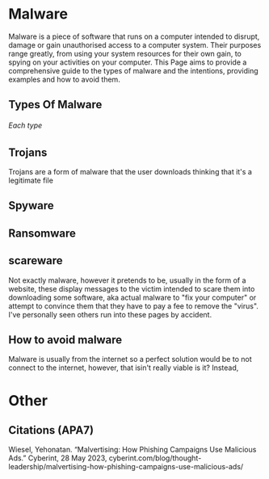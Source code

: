 # Malware

Malware is a piece of software that runs on a computer intended to disrupt, damage or gain unauthorised access to a computer system. Their purposes range greatly, from using your system resources for their own gain, to spying on your activities on your computer. This Page aims to provide a comprehensive guide to the types of malware and the intentions, providing examples and how to avoid them.

## Types Of Malware

###### Each type

## Trojans

Trojans are a form of malware that the user downloads thinking that it's a legitimate file

## Spyware

## Ransomware

## scareware

Not exactly malware, however it pretends to be, usually in the form of a website, these display messages to the victim intended to scare them into downloading some software, aka actual malware to "fix your computer" or attempt to convince them that they have to pay a fee to remove the "virus". I've personally seen others run into these pages by accident.

## How to avoid malware

Malware is usually from the internet so a perfect solution would be to not connect to the internet, however, that isin't really viable is it? Instead, 

# Other

## Citations (APA7)

Wiesel, Yehonatan. “Malvertising: How Phishing Campaigns Use Malicious Ads.” Cyberint, 28 May 2023, cyberint.com/blog/thought-leadership/malvertising-how-phishing-campaigns-use-malicious-ads/